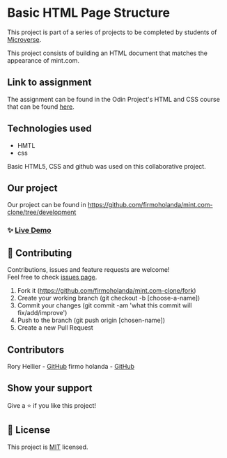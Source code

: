 # Basic HTML Page Structure
This project is part of a series of projects to be completed by students of [Microverse](https://www.microverse.org/ 'The Global School for Remote Software Developers!').

This project consists of building an HTML document that matches the appearance of mint.com.

## Link to assignment

The assignment can be found in the Odin Project's HTML and CSS course that can be found [here](https://www.theodinproject.com/courses/html5-and-css3/lessons/html-forms).

## Technologies used

- HMTL
- css

Basic HTML5, CSS and github was used on this collaborative project.

## Our project

Our project can be found in https://github.com/firmoholanda/mint.com-clone/tree/development

### ✨ [Live Demo](https://raw.githack.com/firmoholanda/mint.com-clone/tree/development)

## 🤝 Contributing

Contributions, issues and feature requests are welcome!<br />Feel free to check [issues page](https://github.com/ebukaume/weather-man/issues).

1. Fork it (https://github.com/firmoholanda/mint.com-clone/fork)
2. Create your working branch (git checkout -b [choose-a-name])
3. Commit your changes (git commit -am 'what this commit will fix/add/improve')
4. Push to the branch (git push origin [chosen-name])
5. Create a new Pull Request

## Contributors

Rory Hellier - [GitHub](https://github.com/Rhelli)
firmo holanda - [GitHub](https://github.com/firmoholanda)

## Show your support

Give a ⭐️ if you like this project!

## 📝 License

This project is [MIT](https://github.com/ebukaume/weather-man/blob/master/LICENSE) licensed.
